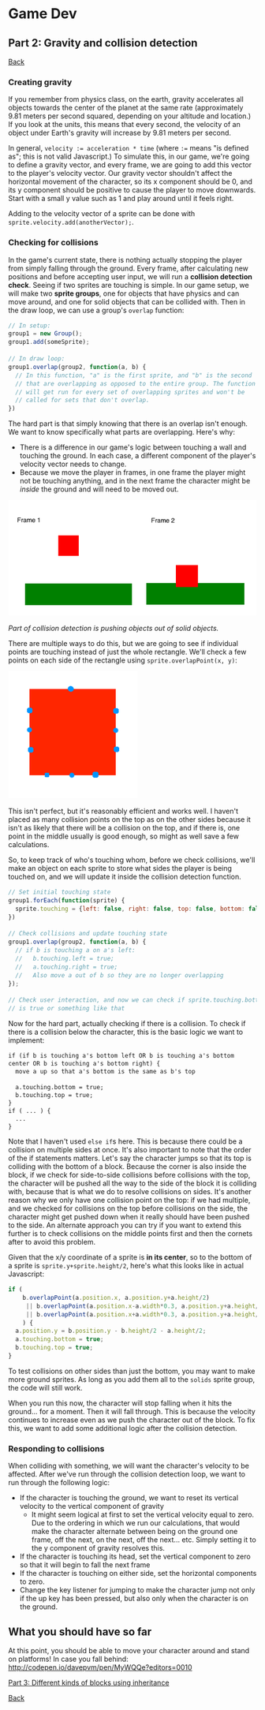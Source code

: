 # Game Dev
## Part 2: Gravity and collision detection
<a href="README.md#instructions">Back</a>

### Creating gravity

If you remember from physics class, on the earth, gravity accelerates all objects towards the center of the planet at the same rate (approximately 9.81 meters per second squared, depending on your altitude and location.) If you look at the units, this means that every second, the velocity of an object under Earth's gravity will increase by 9.81 meters per second.

In general, `velocity := acceleration * time` (where `:=` means "is defined as"; this is not valid Javascript.) To simulate this, in our game, we're going to define a gravity vector, and every frame, we are going to add this vector to the player's velocity vector. Our gravity vector shouldn't affect the horizontal movement of the character, so its x component should be 0, and its y component should be positive to cause the player to move downwards. Start with a small y value such as 1 and play around until it feels right.

Adding to the velocity vector of a sprite can be done with `sprite.velocity.add(anotherVector);`.

### Checking for collisions

In the game's current state, there is nothing actually stopping the player from simply falling through the ground. Every frame, after calculating new positions and before accepting user input, we will run a **collision detection check**. Seeing if two sprites are touching is simple. In our game setup, we will make two **sprite groups**, one for objects that have physics and can move around, and one for solid objects that can be collided with. Then in the draw loop, we can use a group's `overlap` function:

```js
// In setup:
group1 = new Group();
group1.add(someSprite);

// In draw loop:
group1.overlap(group2, function(a, b) {
  // In this function, "a" is the first sprite, and "b" is the second
  // that are overlapping as opposed to the entire group. The function
  // will get run for every set of overlapping sprites and won't be
  // called for sets that don't overlap.
})
```

The hard part is that simply knowing that there is an overlap isn't enough. We want to know specifically what parts are overlapping. Here's why:
- There is a difference in our game's logic between touching a wall and touching the ground. In each case, a different component of the player's velocity vector needs to change.
- Because we move the player in frames, in one frame the player might not be touching anything, and in the next frame the character might be *inside* the ground and will need to be moved out.

<img src="screenshots/2-overlap.png" />

*Part of collision detection is pushing objects out of solid objects.*

There are multiple ways to do this, but we are going to see if individual points are touching instead of just the whole rectangle. We'll check a few points on each side of the rectangle using `sprite.overlapPoint(x, y)`:

<img src="screenshots/3-points.png" />

This isn't perfect, but it's reasonably efficient and works well. I haven't placed as many collision points on the top as on the other sides because it isn't as likely that there will be a collision on the top, and if there is, one point in the middle usually is good enough, so might as well save a few calculations.

So, to keep track of who's touching whom, before we check collisions, we'll make an object on each sprite to store what sides the player is being touched on, and we will update it inside the collision detection function.

```js
// Set initial touching state
group1.forEach(function(sprite) {
  sprite.touching = {left: false, right: false, top: false, bottom: false};
})

// Check collisions and update touching state
group1.overlap(group2, function(a, b) {
  // if b is touching a on a's left:
  //   b.touching.left = true;
  //   a.touching.right = true;
  //   Also move a out of b so they are no longer overlapping
});

// Check user interaction, and now we can check if sprite.touching.bottom
// is true or something like that

```

Now for the hard part, actually checking if there is a collision. To check if there is a collision below the character, this is the basic logic we want to implement:
```
if (if b is touching a's bottom left OR b is touching a's bottom center OR b is touching a's bottom right) {
  move a up so that a's bottom is the same as b's top

  a.touching.bottom = true;
  b.touching.top = true;
}
if ( ... ) {
  ...
}
```

Note that I haven't used `else if`s here. This is because there could be a collision on multiple sides at once. It's also important to note that the order of the if statements matters. Let's say the character jumps so that its top is colliding with the bottom of a block. Because the corner is also inside the block, if we check for side-to-side collisions before collisions with the top, the character will be pushed all the way to the side of the block it is colliding with, because that is what we do to resolve collisions on sides. It's another reason why we only have one collision point on the top: if we had multiple, and we checked for collisions on the top before collisions on the side, the character might get pushed down when it really should have been pushed to the side. An alternate approach you can try if you want to extend this further is to check collisions on the middle points first and then the cornets after to avoid this problem.

Given that the x/y coordinate of a sprite is **in its center**, so to the bottom of a sprite is `sprite.y+sprite.height/2`, here's what this looks like in actual Javascript:
```js
if (
    b.overlapPoint(a.position.x, a.position.y+a.height/2)
     || b.overlapPoint(a.position.x-a.width*0.3, a.position.y+a.height/2)
     || b.overlapPoint(a.position.x+a.width*0.3, a.position.y+a.height/2)
    ) {
  a.position.y = b.position.y - b.height/2 - a.height/2;
  a.touching.bottom = true;
  b.touching.top = true;
}
```

To test collisions on other sides than just the bottom, you may want to make more ground sprites. As long as you add them all to the `solids` sprite group, the code will still work.

When you run this now, the character will stop falling when it hits the ground... for a moment. Then it will fall through. This is because the velocity continues to increase even as we push the character out of the block. To fix this, we want to add some additional logic after the collision detection.

### Responding to collisions

When colliding with something, we will want the character's velocity to be affected. After we've run through the collision detection loop, we want to run through the following logic:

- If the character is touching the ground, we want to reset its vertical velocity to the vertical component of gravity
  - It might seem logical at first to set the vertical velocity equal to zero. Due to the ordering in which we run our calculations, that would make the character alternate between being on the ground one frame, off the next, on the next, off the next... etc. Simply setting it to the y component of gravity resolves this.
- If the character is touching its head, set the vertical component to zero so that it will begin to fall the next frame
- If the character is touching on either side, set the horizontal components to zero.
- Change the key listener for jumping to make the character jump not only if the up key has been pressed, but also only when the character is on the ground.

## What you should have so far

At this point, you should be able to move your character around and stand on platforms! In case you fall behind: http://codepen.io/davepvm/pen/MyWQQe?editors=0010

<a href="part3.md">Part 3: Different kinds of blocks using inheritance</a>

<a href="README.md#instructions">Back</a>
